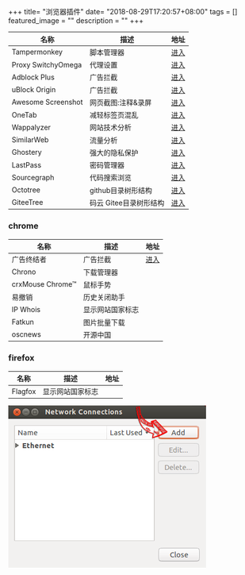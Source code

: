 +++
title= "浏览器插件"
date= "2018-08-29T17:20:57+08:00"
tags = []
featured_image = ""
description = ""
+++


|名称             |描述             |地址             |
|-----------------|-----------------|-----------------|
|Tampermonkey|脚本管理器|[进入](https://tampermonkey.net/)|
|Proxy SwitchyOmega|代理设置|[进入](https://www.switchyomega.com/)|
|Adblock Plus|广告拦截|[进入](https://adblockplus.org/)|
|uBlock Origin|广告拦截|[进入](https://github.com/gorhill/uBlock#ublock-origin)|
|Awesome Screenshot|网页截图:注释&录屏|[进入](http://www.awesomescreenshot.com/)|
|OneTab|减轻标签页混乱|[进入](https://www.one-tab.com/)|
|Wappalyzer|网站技术分析|[进入](https://www.wappalyzer.com/)|
|SimilarWeb|流量分析|[进入](https://www.similarweb.com/)|
|Ghostery|强大的隐私保护|[进入](https://www.ghostery.com/)|
|LastPass|密码管理器|[进入](https://lastpass.com)|
|Sourcegraph|代码搜索浏览|[进入](https://about.sourcegraph.com/)|
|Octotree|github目录树形结构|[进入](https://github.com/buunguyen/octotree)|
|GiteeTree|码云 Gitee目录树形结构|[进入](https://gitee.com/oschina/GitCodeTree)|

### chrome
|名称             |描述             |地址             |
|-----------------|-----------------|-----------------|
|广告终结者|广告拦截|[进入](http://www.adtchrome.com/)|
|Chrono|下载管理器||
|crxMouse Chrome™|鼠标手势||
|易撤销|历史关闭助手||
|IP Whois|显示网站国家标志||
|Fatkun|图片批量下载||
|oscnews|开源中国||

### firefox
|名称             |描述             |地址             |
|-----------------|-----------------|-----------------|
|Flagfox|显示网站国家标志||

![](/resource/openvpn/step3.png)